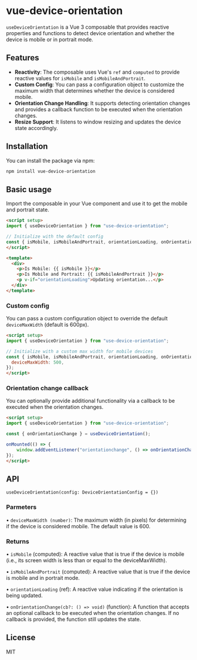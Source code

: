 # vue-device-orientation

`useDeviceOrientation` is a Vue 3 composable that provides reactive properties and functions to detect device orientation and whether the device is mobile or in portrait mode.
## Features
- **Reactivity**: The composable uses Vue's `ref` and `computed` to provide reactive values for `isMobile` and `isMobileAndPortrait`.
- **Custom Config**: You can pass a configuration object to customize the maximum width that determines whether the device is considered mobile.
- **Orientation Change Handling**: It supports detecting orientation changes and provides a callback function to be executed when the orientation changes.
- **Resize Support**: It listens to window resizing and updates the device state accordingly.

## Installation

You can install the package via npm:

```bash
npm install vue-device-orientation
```

## Basic usage
Import the composable in your Vue component and use it to get the mobile and portrait state.

```html
<script setup>
import { useDeviceOrientation } from "use-device-orientation";

// Initialize with the default config
const { isMobile, isMobileAndPortrait, orientationLoading, onOrientationChange } = useDeviceOrientation();
</script>

<template>
  <div>
    <p>Is Mobile: {{ isMobile }}</p>
    <p>Is Mobile and Portrait: {{ isMobileAndPortrait }}</p>
    <p v-if="orientationLoading">Updating orientation...</p>
  </div>
</template>
```

### Custom config
You can pass a custom configuration object to override the default `deviceMaxWidth` (default is 600px).

```html
<script setup>
import { useDeviceOrientation } from "use-device-orientation";

// Initialize with a custom max width for mobile devices
const { isMobile, isMobileAndPortrait, orientationLoading, onOrientationChange } = useDeviceOrientation({
  deviceMaxWidth: 500,
});
</script>
```

### Orientation change callback
You can optionally provide additional functionality via a callback to be executed when the orientation changes.

```html
<script setup>
import { useDeviceOrientation } from "use-device-orientation";

const { onOrientationChange } = useDeviceOrientation();

onMounted(() => {
    window.addEventListener("orientationchange", () => onOrientationChange(myExtraFunction));
});
</script>
```

## API
`useDeviceOrientation(config: DeviceOrientationConfig = {})`

### Parmeters
• `deviceMaxWidth (number)`: The maximum width (in pixels) for determining if the device is considered mobile. The default value is 600.

### Returns
• `isMobile` (computed): A reactive value that is true if the device is mobile (i.e., its screen width is less than or equal to the deviceMaxWidth).

• `isMobileAndPortrait` (computed): A reactive value that is true if the device is mobile and in portrait mode.

• `orientationLoading` (ref): A reactive value indicating if the orientation is being updated.

• `onOrientationChange(cb?: () => void)` (function): A function that accepts an optional callback to be executed when the orientation changes. If no callback is provided, the function still updates the state.


## License
MIT
